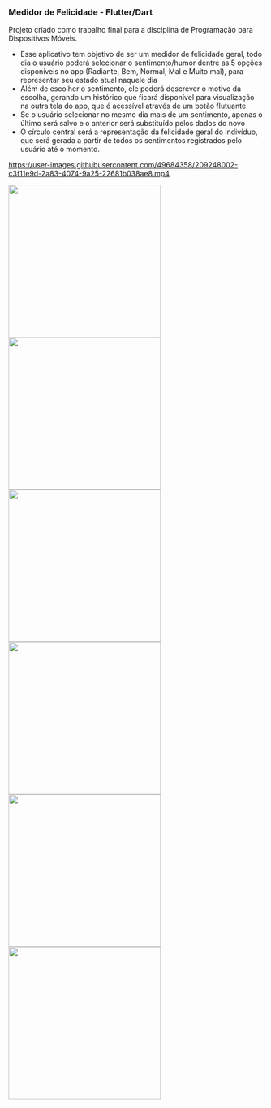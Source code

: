 
### Medidor de Felicidade - Flutter/Dart

Projeto criado como trabalho final para a disciplina de Programação para Dispositivos Móveis.

- Esse aplicativo tem objetivo de ser um medidor de felicidade geral, todo dia o usuário poderá selecionar o sentimento/humor dentre as 5 opções disponíveis no app (Radiante, Bem, Normal, Mal e Muito mal), para representar seu estado atual naquele dia
- Além de escolher o sentimento, ele poderá descrever o motivo da escolha, gerando um histórico que ficará disponível para visualização na outra tela do app, que é acessível através de um botão flutuante
- Se o usuário selecionar no mesmo dia mais de um sentimento, apenas o último será salvo e o anterior será substituído pelos dados do novo
- O círculo central será a representação da felicidade geral do indivíduo, que será gerada a partir de todos os sentimentos registrados pelo usuário até o momento.

https://user-images.githubusercontent.com/49684358/209248002-c3f11e9d-2a83-4074-9a25-22681b038ae8.mp4

<img width="300" src="https://user-images.githubusercontent.com/49684358/209248361-ba59347c-4520-45fd-a873-d3dc4e016e8e.png" /> <img width="300" src="https://user-images.githubusercontent.com/49684358/209248457-9709d6f0-1961-44dd-b81f-2b248061e252.png" /> <img width="300" src="https://user-images.githubusercontent.com/49684358/209248529-747a70d7-d1c8-4e41-8f9a-a0d130a281f9.png" /> <img width="300" src="https://user-images.githubusercontent.com/49684358/209248595-b6fa0979-8502-4356-8665-3e035d4ded44.png" /> <img width="300" src="https://user-images.githubusercontent.com/49684358/209248626-1f30b432-99eb-4480-8713-0952654d0d21.png" /> <img width="300" src="https://user-images.githubusercontent.com/49684358/209248777-d1d60cb8-4121-420e-96b1-fb7060f85751.png" />





